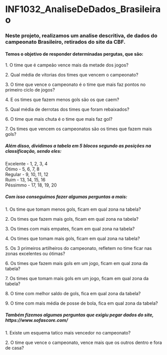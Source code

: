 # INF1032_AnaliseDeDados_Brasileirao
<H3>Neste projeto, realizamos um analise descritiva, de dados do campeonato Brasileiro, retirados do site da CBF.</H3>
<H4>Temos o objetivo de responder determinadas pergutas, que são:</H4>
<p>1. O time que é campeão vence mais da metade dos jogos?</p>
<p>2. Qual média de vitorias dos times que vencem o campeonato?</p>
<p>3. O time que vence o campeonato é o time que mais faz pontos no primeiro ciclo de jogos?</p>
<p>4. E os times que fazem menos gols são os que caem?</p>
<p>5. Qual média de derrotas dos times que foram rebaixados?</p>
<p>6. O time que mais chuta é o time que mais faz gol?</p>
<p>7. Os times que vencem os campeonatos são os times que fazem mais gols?</p>

<H5> Além disso, dividimos a tabela em 5 blocos segundo as posições na classificação, sendo eles:</H5>
Excelente - 1, 2, 3, 4 <br>
Ótimo - 5, 6, 7, 8 <br>
Regular - 9, 10, 11, 12 <br>
Ruim - 13, 14, 15, 16 <br>
Péssimmo - 17, 18, 19, 20 <br>
<H5>Com isso conseguimos fazer algumas perguntas a mais:</H5>

<p>1. Os time que tomam menos gols, ficam em qual zona na tabela?</p>
<p>2. Os times que fazem mais gols, ficam em qual zona na tabela?</p>
<p>3. Os times com mais empates, ficam em qual zona na tabela?</p>
<p>4. Os times que tomam mais gols, ficam em qual zona na tabela?</p>
<p>5. Os 3 primeiros artilheiros do campeonato, refletem no time ficar nas zonas excelentes ou ótimas?</p>
<p>6. Os times que fazem mais gols em um jogo, ficam em qual zona da tabela?</p>
<p>7. Os times que tomam mais gols em um jogo, ficam em qual zona da tabela?</p>
<p>8. O time com melhor saldo de gols, fica em qual zona da tabela?</p>
<p>9. O time com mais média de posse de bola, fica em qual zona da tabela?</p>

<H5> Também fizemos algumas perguntas que exigiu pegar dados do site, https://www.sofascore.com/</H5>
<p>1. Existe um esquema tatico mais vencedor no campeonato?</p>
<p>2. O time que vence o campeonato, vence mais que os outros dentro e fora de casa?</p>
